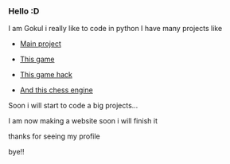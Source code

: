 ### Hello :D
I am Gokul i really like to code in python I have many projects like 

- [Main project](PYTH0N-B0T/Lichess-B0T)

- [This game](https://github.com/TG-KRISH/Snake-game)

- [This game hack](https://github.com/TG-KRISH/Free-fire-diamonds)

- [And this chess engine](https://github.com/TG-KRISH/Chess-Engine)


Soon i will start to code a big projects...

I am now making a website soon i will finish it

thanks for seeing my profile 

bye!!


